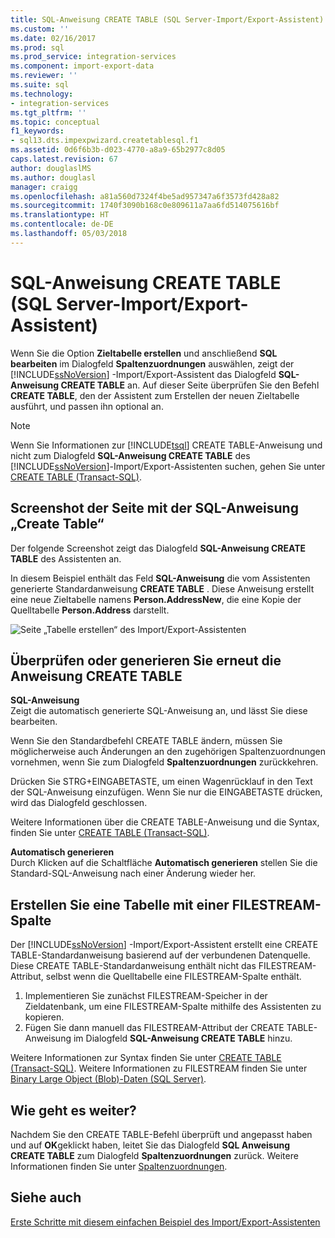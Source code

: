 ```yaml
---
title: SQL-Anweisung CREATE TABLE (SQL Server-Import/Export-Assistent) | Microsoft-Dokumentation
ms.custom: ''
ms.date: 02/16/2017
ms.prod: sql
ms.prod_service: integration-services
ms.component: import-export-data
ms.reviewer: ''
ms.suite: sql
ms.technology:
- integration-services
ms.tgt_pltfrm: ''
ms.topic: conceptual
f1_keywords:
- sql13.dts.impexpwizard.createtablesql.f1
ms.assetid: 0d6f6b3b-d023-4770-a8a9-65b2977c8d05
caps.latest.revision: 67
author: douglaslMS
ms.author: douglasl
manager: craigg
ms.openlocfilehash: a81a560d7324f4be5ad957347a6f3573fd428a82
ms.sourcegitcommit: 1740f3090b168c0e809611a7aa6fd514075616bf
ms.translationtype: HT
ms.contentlocale: de-DE
ms.lasthandoff: 05/03/2018
---
```

# <a name="create-table-sql-statement-sql-server-import-and-export-wizard"></a>SQL-Anweisung CREATE TABLE (SQL Server-Import/Export-Assistent)
Wenn Sie die Option **Zieltabelle erstellen** und anschließend **SQL bearbeiten** im Dialogfeld **Spaltenzuordnungen** auswählen, zeigt der [!INCLUDE[ssNoVersion](../../includes/ssnoversion-md.md)] -Import/Export-Assistent das Dialogfeld **SQL-Anweisung CREATE TABLE** an. Auf dieser Seite überprüfen Sie den Befehl **CREATE TABLE**, den der Assistent zum Erstellen der neuen Zieltabelle ausführt, und passen ihn optional an.
  
> [!NOTE]
> Wenn Sie Informationen zur [!INCLUDE[tsql](../../includes/tsql-md.md)] CREATE TABLE-Anweisung und nicht zum Dialogfeld **SQL-Anweisung CREATE TABLE** des [!INCLUDE[ssNoVersion](../../includes/ssnoversion-md.md)]-Import/Export-Assistenten suchen, gehen Sie unter [CREATE TABLE &#40;Transact-SQL&#41;](../../t-sql/statements/create-table-transact-sql.md). 
  
## <a name="screen-shot-of-the-create-table-sql-statement-page"></a>Screenshot der Seite mit der SQL-Anweisung „Create Table“  
 Der folgende Screenshot zeigt das Dialogfeld **SQL-Anweisung CREATE TABLE** des Assistenten an.
 
In diesem Beispiel enthält das Feld **SQL-Anweisung** die vom Assistenten generierte Standardanweisung **CREATE TABLE** . Diese Anweisung erstellt eine neue Zieltabelle namens **Person.AddressNew**, die eine Kopie der Quelltabelle **Person.Address** darstellt. 
  
 ![Seite „Tabelle erstellen“ des Import/Export-Assistenten](../../integration-services/import-export-data/media/create-table.png "Seite „Tabelle erstellen“ des Import/Export-Assistenten")  
  
## <a name="review-or-regenerate-the-create-table-statement"></a>Überprüfen oder generieren Sie erneut die Anweisung CREATE TABLE  
 **SQL-Anweisung**  
Zeigt die automatisch generierte SQL-Anweisung an, und lässt Sie diese bearbeiten.
 
Wenn Sie den Standardbefehl CREATE TABLE ändern, müssen Sie möglicherweise auch Änderungen an den zugehörigen Spaltenzuordnungen vornehmen, wenn Sie zum Dialogfeld **Spaltenzuordnungen** zurückkehren.  
  
Drücken Sie STRG+EINGABETASTE, um einen Wagenrücklauf in den Text der SQL-Anweisung einzufügen. Wenn Sie nur die EINGABETASTE drücken, wird das Dialogfeld geschlossen.  
  
Weitere Informationen über die CREATE TABLE-Anweisung und die Syntax, finden Sie unter [CREATE TABLE &#40;Transact-SQL&#41;](../../t-sql/statements/create-table-transact-sql.md).   
  
 **Automatisch generieren**  
 Durch Klicken auf die Schaltfläche **Automatisch generieren** stellen Sie die Standard-SQL-Anweisung nach einer Änderung wieder her.  
  
## <a name="create-a-table-that-includes-a-filestream-column"></a>Erstellen Sie eine Tabelle mit einer FILESTREAM-Spalte  
 Der [!INCLUDE[ssNoVersion](../../includes/ssnoversion-md.md)] -Import/Export-Assistent erstellt eine CREATE TABLE-Standardanweisung basierend auf der verbundenen Datenquelle. Diese CREATE TABLE-Standardanweisung enthält nicht das FILESTREAM-Attribut, selbst wenn die Quelltabelle eine FILESTREAM-Spalte enthält.
 1.  Implementieren Sie zunächst FILESTREAM-Speicher in der Zieldatenbank, um eine FILESTREAM-Spalte mithilfe des Assistenten zu kopieren.
 2.  Fügen Sie dann manuell das FILESTREAM-Attribut der CREATE TABLE-Anweisung im Dialogfeld **SQL-Anweisung CREATE TABLE** hinzu.  

Weitere Informationen zur Syntax finden Sie unter [CREATE TABLE &#40;Transact-SQL&#41;](../../t-sql/statements/create-table-transact-sql.md). Weitere Informationen zu FILESTREAM finden Sie unter [Binary Large Object &#40;Blob&#41;-Daten &#40;SQL Server&#41;](../../relational-databases/blob/binary-large-object-blob-data-sql-server.md).  
  
## <a name="whats-next"></a>Wie geht es weiter?  
 Nachdem Sie den CREATE TABLE-Befehl überprüft und angepasst haben und auf **OK**geklickt haben, leitet Sie das Dialogfeld **SQL Anweisung CREATE TABLE** zum Dialogfeld **Spaltenzuordnungen** zurück. Weitere Informationen finden Sie unter [Spaltenzuordnungen](../../integration-services/import-export-data/column-mappings-sql-server-import-and-export-wizard.md).
 
 ## <a name="see-also"></a>Siehe auch
[Erste Schritte mit diesem einfachen Beispiel des Import/Export-Assistenten](../../integration-services/import-export-data/get-started-with-this-simple-example-of-the-import-and-export-wizard.md)


